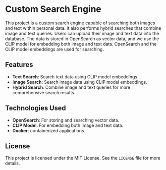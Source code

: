 # Custom Search Engine

This project is a custom search engine capable of searching both images and text within personal data. It also performs hybrid searches that combine image and text queries. Users can upload their image and text data into the database. The data is stored in OpenSearch as vector data, and we use the CLIP model for embedding both image and text data. OpenSearch and the CLIP model embeddings are used for searching.

## Features

- **Text Search**: Search text data using CLIP model embeddings.
- **Image Search**: Search image data using CLIP model embeddings.
- **Hybrid Search**: Combine image and text queries for more comprehensive search results.

## Technologies Used

- **OpenSearch**: For storing and searching vector data.
- **CLIP Model**: For embedding both image and text data.
- **Docker**: containerized applications.



## License

This project is licensed under the MIT License. See the `LICENSE` file for more details.
